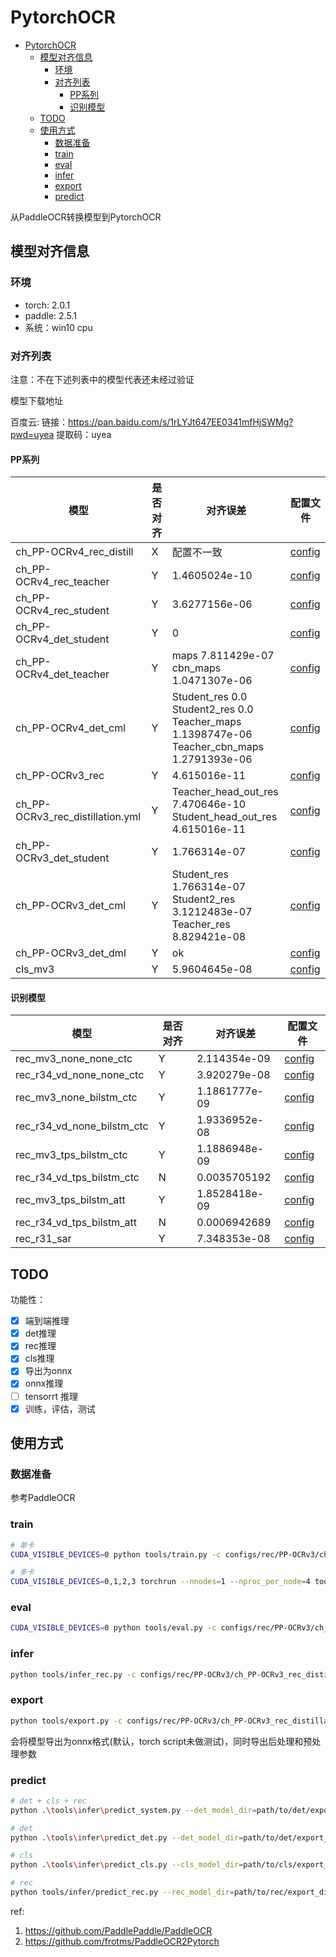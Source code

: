 # PytorchOCR


- [PytorchOCR](#pytorchocr)
  - [模型对齐信息](#模型对齐信息)
    - [环境](#环境)
    - [对齐列表](#对齐列表)
      - [PP系列](#pp系列)
      - [识别模型](#识别模型)
  - [TODO](#todo)
  - [使用方式](#使用方式)
    - [数据准备](#数据准备)
    - [train](#train)
    - [eval](#eval)
    - [infer](#infer)
    - [export](#export)
    - [predict](#predict)

从PaddleOCR转换模型到PytorchOCR

## 模型对齐信息

### 环境

- torch: 2.0.1
- paddle: 2.5.1
- 系统：win10 cpu

### 对齐列表

注意：不在下述列表中的模型代表还未经过验证

模型下载地址 

百度云: 链接：https://pan.baidu.com/s/1rLYJt647EE0341mfHjSWMg?pwd=uyea 提取码：uyea

#### PP系列
| 模型 | 是否对齐 | 对齐误差| 配置文件 |
|---|---|---|---|
| ch_PP-OCRv4_rec_distill   | X | 配置不一致 | [config](configs/rec/PP-OCRv4/ch_PP-OCRv4_rec_distill.yml) |
| ch_PP-OCRv4_rec_teacher   | Y | 1.4605024e-10 | [config](configs/rec/PP-OCRv4/ch_PP-OCRv4_rec_hgnet.yml) |
| ch_PP-OCRv4_rec_student  | Y | 3.6277156e-06 | [config](configs/rec/PP-OCRv4/ch_PP-OCRv4_rec.yml) |
| ch_PP-OCRv4_det_student  | Y | 0 | [config](configs/det/ch_PP-OCRv4/ch_PP-OCRv4_det_student.yml) |
| ch_PP-OCRv4_det_teacher  | Y | maps 7.811429e-07 <br> cbn_maps 1.0471307e-06 | [config](configs/det/ch_PP-OCRv4/ch_PP-OCRv4_det_teacher.yml) |
| ch_PP-OCRv4_det_cml  | Y | Student_res 0.0 <br> Student2_res 0.0 <br> Teacher_maps 1.1398747e-06 <br> Teacher_cbn_maps 1.2791393e-06 | [config](configs/det/ch_PP-OCRv4/ch_PP-OCRv4_det_cml.yml) |
| ch_PP-OCRv3_rec  | Y | 4.615016e-11 | [config](configs/rec/PP-OCRv3/ch_PP-OCRv3_rec.yml) |
| ch_PP-OCRv3_rec_distillation.yml  | Y | Teacher_head_out_res 7.470646e-10 <br> Student_head_out_res 4.615016e-11 | [config](configs/rec/PP-OCRv3/ch_PP-OCRv3_rec_distillation.yml) |
| ch_PP-OCRv3_det_student  | Y | 1.766314e-07 | [config](cconfigs/det/ch_PP-OCRv3/ch_PP-OCRv3_det_student.yml) |
| ch_PP-OCRv3_det_cml  | Y | Student_res 1.766314e-07 <br> Student2_res 3.1212483e-07 <br> Teacher_res 8.829421e-08 | [config](configs/det/ch_PP-OCRv3/ch_PP-OCRv3_det_cml.yml) |
| ch_PP-OCRv3_det_dml  | Y | ok | [config](configs/det/ch_PP-OCRv3/ch_PP-OCRv3_det_dml.yml) |
| cls_mv3  | Y | 5.9604645e-08 | [config](configs/cls/cls_mv3.ymll) |

#### 识别模型

| 模型 | 是否对齐 | 对齐误差| 配置文件 |
|---|---|---|---|
| rec_mv3_none_none_ctc   | Y | 2.114354e-09 | [config](configs/rec/rec_mv3_none_none_ctc.yml) |
| rec_r34_vd_none_none_ctc   | Y | 3.920279e-08 | [config](configs/rec/rec_r34_vd_none_none_ctc.yml) |
| rec_mv3_none_bilstm_ctc   | Y | 1.1861777e-09 | [config](configs/rec/rec_mv3_none_bilstm_ctc.yml) |
| rec_r34_vd_none_bilstm_ctc   | Y | 1.9336952e-08 | [config](configs/rec/rec_r34_vd_none_bilstm_ctc.yml) |
| rec_mv3_tps_bilstm_ctc   | Y | 1.1886948e-09 | [config](configs/rec/rec_mv3_tps_bilstm_ctc.yml) |
| rec_r34_vd_tps_bilstm_ctc   | N | 0.0035705192 | [config](configs/rec/rec_r34_vd_tps_bilstm_ctc.yml) |
| rec_mv3_tps_bilstm_att   | Y | 1.8528418e-09 | [config](configs/rec/rec_mv3_tps_bilstm_att.yml) |
| rec_r34_vd_tps_bilstm_att   | N | 0.0006942689 | [config](configs/rec/rec_r34_vd_tps_bilstm_att.yml) |
| rec_r31_sar   | Y | 7.348353e-08 | [config](configs/rec/rec_r31_sar.yml) |

## TODO

功能性：

- [x] 端到端推理
- [x] det推理
- [x] rec推理
- [x] cls推理
- [x] 导出为onnx
- [x] onnx推理
- [ ] tensorrt 推理
- [x] 训练，评估，测试

## 使用方式

### 数据准备

参考PaddleOCR

### train

```sh
# 单卡
CUDA_VISIBLE_DEVICES=0 python tools/train.py -c configs/rec/PP-OCRv3/ch_PP-OCRv3_rec_distillation.yml

# 多卡
CUDA_VISIBLE_DEVICES=0,1,2,3 torchrun --nnodes=1 --nproc_per_node=4 tools/train.py --c configs/rec/PP-OCRv3/ch_PP-OCRv3_rec_distillation.yml
```


### eval

```sh
CUDA_VISIBLE_DEVICES=0 python tools/eval.py -c configs/rec/PP-OCRv3/ch_PP-OCRv3_rec_distillation.yml
```


### infer

```sh
python tools/infer_rec.py -c configs/rec/PP-OCRv3/ch_PP-OCRv3_rec_distillation.yml
```

### export

```sh
python tools/export.py -c configs/rec/PP-OCRv3/ch_PP-OCRv3_rec_distillation.yml
```
会将模型导出为onnx格式(默认，torch script未做测试)，同时导出后处理和预处理参数

### predict

```sh
# det + cls + rec
python .\tools\infer\predict_system.py --det_model_dir=path/to/det/export_dir  --cls_model_dir=path/to/cls/export_dir  --rec_model_dir=path/to/rec/export_dir  --image_dir=doc/imgs/1.jpg --use_angle_cls=true

# det
python .\tools\infer\predict_det.py --det_model_dir=path/to/det/export_dir --image_dir=doc/imgs/1.jpg

# cls
python .\tools\infer\predict_cls.py --cls_model_dir=path/to/cls/export_dir --image_dir=doc/imgs/1.jpg

# rec
python tools/infer/predict_rec.py --rec_model_dir=path/to/rec/export_dir --image_dir=doc/imgs_words/en/word_1.png

```

ref:

1. https://github.com/PaddlePaddle/PaddleOCR
2. https://github.com/frotms/PaddleOCR2Pytorch
